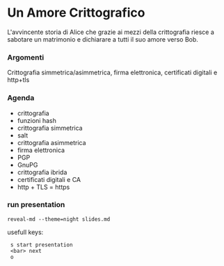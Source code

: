 # Un Amore Crittografico
L'avvincente storia di Alice che grazie ai mezzi della crittografia
riesce a sabotare un matrimonio e dichiarare a tutti il suo amore
verso Bob.

### Argomenti
Crittografia simmetrica/asimmetrica, firma elettronica, certificati
digitali e http+tls

### Agenda

 - crittografia
 - funzioni hash
 - crittografia simmetrica
 - salt
 - crittografia asimmetrica
 - firma elettronica
 - PGP
 - GnuPG
 - crittografia ibrida
 - certificati digitali e CA
 - http + TLS = https

### run presentation
```
reveal-md --theme=night slides.md 
```
usefull keys:
```
 s start presentation
 <bar> next
 o
```
